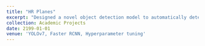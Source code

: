 ```yaml
---
title: "HR Planes"
excerpt: "Designed a novel object detection model to automatically detect airplanes in high-resolution satellite images, using Google Earth imagery under various landscape, seasonal, and satellite geometry conditions. The dataset was evaluated using two state-of-the-art object detection methods. Incorporated advanced techniques such as hyperparameter tuning, optimization algorithm, and data augmentation to improve model precision. Attained excellent accuracy of 80.27% with training. Intended to accomplish reliable and accurate airplane detection capabilities. <br/><img src='/images/HRPlanes.png' style='width:50%;'>"
collection: Academic Projects
date: 2199-01-01
venue: 'YOLOv7, Faster RCNN, Hyperparameter tuning'
---
```

